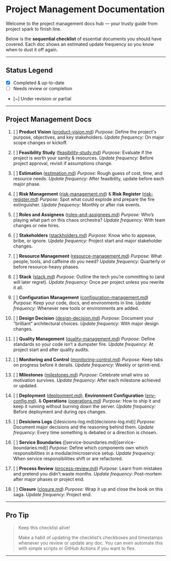 <!--
START OF project-management/README.md

Purpose:
Provide a roadmap for project management documentation following a natural project lifecycle sequence.

Update Frequency:
Review at each project phase transition or major update.

Location: docs/project-management/README.md
-->

# Project Management Documentation

Welcome to the project management docs hub — your trusty guide from project spark to finish line.

Below is the **sequential checklist** of essential documents you should have covered.
Each doc shows an estimated update frequency so you know when to dust it off again.

---

## Status Legend

* [x] Completed & up-to-date
* [ ] Needs review or completion
* [~] Under revision or partial

---

## Project Management Docs

1. [ ] **Product Vision** ([product-vision.md](product-vision.md))
   _Purpose:_ Define the project's purpose, objectives, and key stakeholders.
   _Update frequency:_ On major scope changes or kickoff.

2. [ ] **Feasibility Study** ([feasibility-study.md](feasibility-study.md))
   _Purpose:_ Evaluate if the project is worth your sanity & resources.
   _Update frequency:_ Before project approval, revisit if assumptions change.

3. [ ] **Estimation** ([estimation.md](estimation.md))
   _Purpose:_ Rough guess of cost, time, and resource needs.
   _Update frequency:_ After feasibility, update before each major phase.

4. [ ] **Risk Management** ([risk-management.md](risk-management.md)) & **Risk Register** ([risk-register.md](risk-register.md))
   _Purpose:_ Spot what could explode and prepare the fire extinguisher.
   _Update frequency:_ Monthly or after risk events.

5. [ ] **Roles and Assignees** ([roles-and-assignees.md](roles-and-assignees.md))
   _Purpose:_ Who’s playing what part on this chaos orchestra?
   _Update frequency:_ With team changes or new hires.

6. [ ] **Stakeholders** ([stackholders.md](stakeholders.md))
   _Purpose:_ Know who to appease, bribe, or ignore.
   _Update frequency:_ Project start and major stakeholder changes.

7. [ ] **Resource Management** ([resource-management.md](resource-management.md))
   _Purpose:_ What people, tools, and caffeine do you need?
   _Update frequency:_ Quarterly or before resource-heavy phases.

8. [ ] **Stack** ([stack.md](../stack.md))
   _Purpose:_ Outline the tech you’re committing to (and will later regret).
   _Update frequency:_ Once per project unless you rewrite it all.

9. [ ] **Configuration Management** ([configuration-management.md](configuration-management.md))
   _Purpose:_ Keep your code, docs, and environments in line.
   _Update frequency:_ Whenever new tools or environments are added.

10. [ ] **Design Decision** ([design-decision.md](design-decision.md))
   _Purpose:_ Document your “brilliant” architectural choices.
   _Update frequency:_ With major design changes.

11. [ ] **Quality Management** ([quality-management.md](quality-management.md))
    _Purpose:_ Define standards so your code isn’t a dumpster fire.
    _Update frequency:_ At project start and after quality audits.

12. [ ] **Monitoring and Control** ([monitoring-control.md](monitoring-control.md))
    _Purpose:_ Keep tabs on progress before it derails.
    _Update frequency:_ Weekly or sprint-end.

13. [ ] **Milestones** ([milestones.md](milestones.md))
    _Purpose:_ Celebrate small wins so motivation survives.
    _Update frequency:_ After each milestone achieved or updated.

14. [ ] **Deployment** ([deployment.md](deployment.md)), **Environment Configuration** ([env-config.md](env-config.md)), & **Operations** ([operations.md](operations.md))
    _Purpose:_ How to ship it and keep it running without burning down the server.
    _Update frequency:_ Before deployment and during ops changes.

15. [ ] **Desicions Logs** ([desicions-log.md)(decisions-log.md)]
    _Purpose:_ Document major decisions and the reasoning behind them.
    _Update frequency:_ Every time something is debated or a direction is chosen.

16. [ ] **Service Boundaries** ([service-boundaries.md)[service-boundaries.md)]
    _Purpose:_ Define which components own which responsibilities in a modular/microservice setup.
    _Update frequency:_ When service responsibilities shift or are refactored.

17. [ ] **Process Review** ([process-review.md](../qa/process-review.md))
    _Purpose:_ Learn from mistakes and pretend you didn’t waste months.
    _Update frequency:_ Post-mortem after major phases or project end.

18. [ ] **Closure** ([closure.md](closure.md))
    _Purpose:_ Wrap it up and close the book on this saga.
    _Update frequency:_ Project end.

---

## Pro Tip

> Keep this checklist alive!
>
> Make a habit of updating the checklist’s checkboxes and timestamps whenever you review or update any doc.
> You can even automate this with simple scripts or GitHub Actions if you want to flex.

---

<!-- END OF project-management/README.md -->
